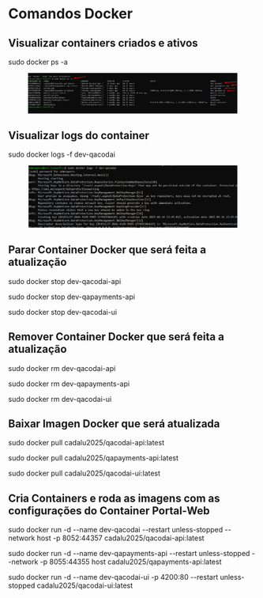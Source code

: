 # Comandos Docker

## Visualizar containers criados e ativos

sudo docker ps -a

<figure><img src="../.gitbook/assets/supero3.jpg" alt=""><figcaption></figcaption></figure>

## Visualizar logs do container

sudo docker logs -f dev-qacodai

<figure><img src="../.gitbook/assets/supero4.jpg" alt=""><figcaption></figcaption></figure>

## Parar Container Docker que será feita a atualização

sudo docker stop dev-qacodai-api

sudo docker stop dev-qapayments-api

sudo docker stop dev-qacodai-ui

## Remover Container Docker que será feita a atualização

sudo docker rm dev-qacodai-api

sudo docker rm dev-qapayments-api

sudo docker rm dev-qacodai-ui

## Baixar Imagen Docker que será atualizada

sudo docker pull cadalu2025/qacodai-api:latest

sudo docker pull cadalu2025/qapayments-api:latest

sudo docker pull cadalu2025/qacodai-ui:latest

## Cria Containers e roda as imagens com as configurações do Container Portal-Web

sudo docker run -d --name dev-qacodai --restart unless-stopped --network host -p 8052:44357 cadalu2025/qacodai-api:latest

sudo docker run -d --name dev-qapayments-api --restart unless-stopped --network -p 8055:44355 host cadalu2025/qapayments-api:latest

sudo docker run -d --name dev-qacodai-ui -p 4200:80 --restart unless-stopped cadalu2025/qacodai-ui:latest
